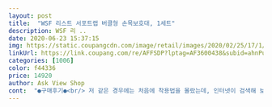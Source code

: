 ```yaml
---
layout: post 
title:  "WSF 리스트 서포트랩 버클형 손목보호대, 1세트" 
description: WSF 리 ..
date: 2020-06-23 15:37:15 
img: https://static.coupangcdn.com/image/retail/images/2020/02/25/17/1/c4a03d79-bae4-4628-bacc-e2c0209111c5.jpg 
linkUrl: https://link.coupang.com/re/AFFSDP?lptag=AF3600438&subid=ahnPublicAsk&pageKey=1315365849&itemId=2333943667&vendorItemId=70330605174&traceid=V0-113-80dc7a019d713aaf 
categories: [1006] 
color: f44336 
price: 14920 
author: Ask View Shop 
cont:  "●구매후기●<br/> 저 같은 경우에는 처음에 착용법을 몰랐는데, 인터넷이 검색해 보면 자세히 잘 나오니 이를 참고해 주시면 좋을거 같습니다!!<br/>그런데 손목 엄청꽉 잘잡아주네요ㅋㅋ 거기다 뺐다꼈다 하는게 엄청 편합니다 최고입니다! 고민말고 사세요<br/>꽉 잡아주어 push 관련 운동 하는데 있어 손목 보호에 효과적 입니다!<br/>단점은 첨에 냄세가 좀 납니다... <br/><br/>무엇보다 착용이 간편하고 가격이 너무 싸서 애용하는 중입니다.<br/><br/>배송도 빠르고<br/>상품평 잘안쓰는데 쓰고갑니다 ㅎ<br/>스트랩도 손목 적당히 잡아주고 짱짱해요 ㅎ<br/>짧아서 손목보호가 제대로 될까?하면서도 정말 편해보여서 샀습니다<br/>착용 방법만 제대로 알면 너무 좋은 제품 입니다!<br/>착용하면 안에 푹신한 소재로 인해 너무 편하면서도<br/>" 
---
```


